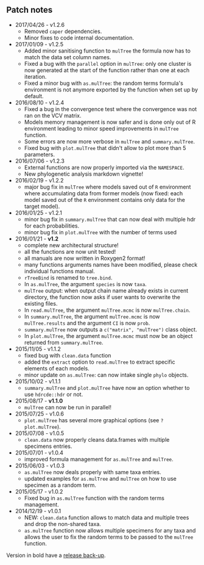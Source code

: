 Patch notes
----
* 2017/04/26 - v1.2.6
  * Removed `caper` dependencies.
  * Minor fixes to code internal documentation.
* 2017/01/09 - v1.2.5
  * Added minor sanitising function to `mulTree` the formula now has to match the data set column names.
  * Fixed a bug with the `parallel` option in `mulTree`: only one cluster is now generated at the start of the function rather than one at each iteration.
  * Fixed a minor bug with `as.mulTree`: the random terms formula's environment is not anymore exported by the function when set up by default.
* 2016/08/10 - v1.2.4
  * Fixed a bug in the convergence test where the convergence was not ran on the VCV matrix.
  * Models memory management is now safer and is done only out of R environment leading to minor speed improvements in `mulTree` function.
  * Some errors are now more verbose in `mulTree` and `summary.mulTree`.
  * Fixed bug with `plot.mulTree` that didn't allow to plot more than 5 parameters.
* 2016/07/06 - v1.2.3
  * External functions are now properly imported via the `NAMESPACE`.
  * New phylogenetic analysis markdown vignette!
* 2016/02/19 - v1.2.2
  * major bug fix in `mulTree` where models saved out of `R` environment where accumulating data from former models (now fixed: each model saved out of the `R` environment contains only data for the target model).
* 2016/01/25 - v1.2.1
  * minor bug fix in `summary.mulTree` that can now deal with multiple hdr for each probabilities.
  * minor bug fix in `plot.mulTree` with the number of terms used
* 2016/01/21 - **v1.2**
  * complete new architectural structure!
  * all the functions are now unit tested!
  * all manuals are now written in Roxygen2 format!
  * many functions arguments names have been modified, please check individual functions manual.
  * `rTreeBind` is renamed to `tree.bind`.
  * In `as.mulTree`, the argument `species` is now `taxa`.
  * `mulTree` output: when output chain name already exists in current directory, the function now asks if user wants to overwrite the existing files.
  * In `read.mulTree`, the argument `mulTree.mcmc` is now `mulTree.chain`.
  * In `summary.mulTree`, the argument `mulTree.mcmc` is now `mulTree.results` and the argument `CI` is now `prob`.
  * `summary.mulTree` now outputs a `c("matrix", "mulTree")` class object.
  * In `plot.mulTree`, the argument `mulTree.mcmc` must now be an object returned from `summary.mulTree`.
* 2015/11/05 - v1.1.2
  * fixed bug with `clean.data` function
  * added the `extract` option to `read.mulTree` to extract specific elements of each models.
  * minor update on `as.mulTree`: can now intake single `phylo` objects.
* 2015/10/02 - v1.1.1
  * `summary.mulTree` and `plot.mulTree` have now an option whether to use `hdrcde::hdr` or not.
* 2015/08/17 - **v1.1.0**
  * `mulTree` can now be run in parallel!
* 2015/07/25 - v1.0.6
  * `plot.mulTree` has several more graphical options (see `?plot.mulTree`).
* 2015/07/08 - v1.0.5
  * `clean.data` now properly cleans data.frames with multiple specimens entries.
* 2015/07/01 - v1.0.4
  * improved formula management for `as.mulTree` and `mulTree`.
* 2015/06/03 - v1.0.3
  * `as.mulTree` now deals properly with same taxa entries.
  * updated examples for `as.mulTree` and `mulTree` on how to use specimen as a random term.
* 2015/05/17 - v1.0.2
  * Fixed bug in `as.mulTree` function with the random terms management.
* 2014/12/19 - v1.0.1
  * NEW: `clean.data` function allows to match data and multiple trees and drop the non-shared taxa.
  * `as.mulTree` function now allows multiple specimens for any taxa and allows the user to fix the random terms to be passed to the `mulTree` function.


Version in bold have a [release back-up](https://github.com/TGuillerme/mulTree/releases).
